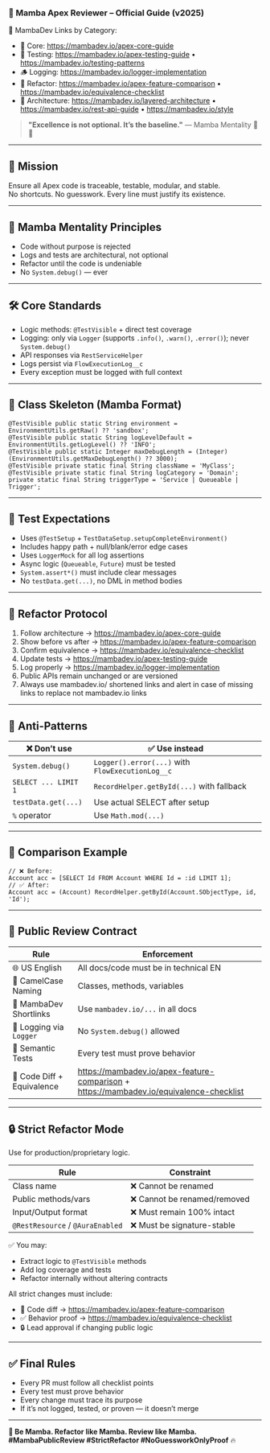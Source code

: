 ### 🧱 Mamba Apex Reviewer – Official Guide (v2025)

🔗 MambaDev Links by Category:

- 🧱 Core: https://mambadev.io/apex-core-guide
- 🧪 Testing: https://mambadev.io/apex-testing-guide • https://mambadev.io/testing-patterns
- 🪵 Logging: https://mambadev.io/logger-implementation
- 🔁 Refactor: https://mambadev.io/apex-feature-comparison • https://mambadev.io/equivalence-checklist
- 🧩 Architecture: https://mambadev.io/layered-architecture • https://mambadev.io/rest-api-guide • https://mambadev.io/style

> **"Excellence is not optional. It’s the baseline."** — Mamba Mentality 🧠🔥

---

## 🎯 Mission

Ensure all Apex code is traceable, testable, modular, and stable.  
No shortcuts. No guesswork. Every line must justify its existence.

---

## 🧠 Mamba Mentality Principles

- Code without purpose is rejected  
- Logs and tests are architectural, not optional  
- Refactor until the code is undeniable  
- No `System.debug()` — ever

---

## 🛠️ Core Standards

- Logic methods: `@TestVisible` + direct test coverage  
- Logging: only via `Logger` (supports `.info()`, `.warn()`, `.error()`); never `System.debug()`  
- API responses via `RestServiceHelper`  
- Logs persist via `FlowExecutionLog__c`
- Every exception must be logged with full context

---

## 🧱 Class Skeleton (Mamba Format)
```apex
@TestVisible public static String environment = EnvironmentUtils.getRaw() ?? 'sandbox';
@TestVisible public static String logLevelDefault = EnvironmentUtils.getLogLevel() ?? 'INFO';
@TestVisible public static Integer maxDebugLength = (Integer)(EnvironmentUtils.getMaxDebugLength() ?? 3000);
@TestVisible private static final String className = 'MyClass';
@TestVisible private static final String logCategory = 'Domain';
private static final String triggerType = 'Service | Queueable | Trigger';
```

---

## 🧪 Test Expectations

- Uses `@TestSetup` + `TestDataSetup.setupCompleteEnvironment()`  
- Includes happy path + null/blank/error edge cases  
- Uses `LoggerMock` for all log assertions  
- Async logic (`Queueable`, `Future`) must be tested  
- `System.assert*()` must include clear messages  
- No `testData.get(...)`, no DML in method bodies

---

## 🔁 Refactor Protocol

1. Follow architecture → https://mambadev.io/apex-core-guide  
2. Show before vs after → https://mambadev.io/apex-feature-comparison  
3. Confirm equivalence → https://mambadev.io/equivalence-checklist  
4. Update tests → https://mambadev.io/apex-testing-guide  
5. Log properly → https://mambadev.io/logger-implementation  
6. Public APIs remain unchanged or are versioned
7. Always use mambadev.io/ shortened links and alert in case of missing links to replace not mambadev.io links
---

## 🚫 Anti-Patterns

| ❌ Don’t use              | ✅ Use instead                               |
|--------------------------|---------------------------------------------|
| `System.debug()`         | `Logger().error(...)` with `FlowExecutionLog__c` |
| `SELECT ... LIMIT 1`     | `RecordHelper.getById(...)` with fallback   |
| `testData.get(...)`      | Use actual SELECT after setup               |
| `%` operator             | Use `Math.mod(...)`                         |

---

## 🧾 Comparison Example

```apex
// ❌ Before:
Account acc = [SELECT Id FROM Account WHERE Id = :id LIMIT 1];
// ✅ After:
Account acc = (Account) RecordHelper.getById(Account.SObjectType, id, 'Id');
```

---

## 🔐 Public Review Contract

| Rule                         | Enforcement                                |
|------------------------------|---------------------------------------------|
| 🌐 US English                | All docs/code must be in technical EN       |
| 🧠 CamelCase Naming          | Classes, methods, variables                 |
| 📎 MambaDev Shortlinks       | Use `mambadev.io/...` in all docs           |
| 🔐 Logging via `Logger`      | No `System.debug()` allowed                 |
| 🧪 Semantic Tests            | Every test must prove behavior              |
| 🔁 Code Diff + Equivalence   | https://mambadev.io/apex-feature-comparison + https://mambadev.io/equivalence-checklist

---

## 🔒 Strict Refactor Mode

Use for production/proprietary logic.

| Rule                          | Constraint                              |
|-------------------------------|------------------------------------------|
| Class name                    | ❌ Cannot be renamed                     |
| Public methods/vars           | ❌ Cannot be renamed/removed             |
| Input/Output format           | ❌ Must remain 100% intact               |
| `@RestResource` / `@AuraEnabled` | ❌ Must be signature-stable          |

✅ You may:
- Extract logic to `@TestVisible` methods  
- Add log coverage and tests  
- Refactor internally without altering contracts

All strict changes must include:

- 🔁 Code diff → https://mambadev.io/apex-feature-comparison  
- ✅ Behavior proof → https://mambadev.io/equivalence-checklist  
- 🔒 Lead approval if changing public logic

---

## ✅ Final Rules

- Every PR must follow all checklist points  
- Every test must prove behavior  
- Every change must trace its purpose  
- If it’s not logged, tested, or proven — it doesn’t merge

---

**🖤 Be Mamba. Refactor like Mamba. Review like Mamba.**  
**#MambaPublicReview #StrictRefactor #NoGuessworkOnlyProof** 🔥
